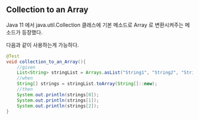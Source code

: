 ## Collection to an Array

Java 11 에서 java.util.Collection 클래스에 기본 메소드로 Array 로 변환시켜주는 메소드가 등장했다. 

다음과 같이 사용하는게 가능하다. 

```java
@Test
void collection_to_an_Array(){
    //given
    List<String> stringList = Arrays.asList("String1", "String2", "String3");
    //when
    String[] strings = stringList.toArray(String[]::new);
    //then
    System.out.println(strings[0]);
    System.out.println(strings[1]);
    System.out.println(strings[2]);
}
```